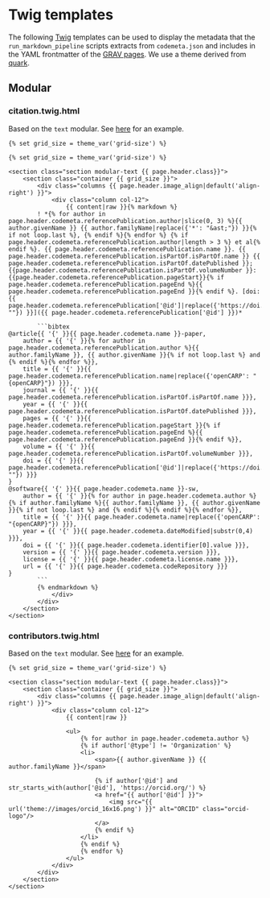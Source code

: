# Twig templates

The following [Twig](https://twig.symfony.com/doc/3.x/) templates can be used to display the metadata that the `run_markdown_pipeline` scripts extracts from `codemeta.json` and includes in the YAML frontmatter of the [GRAV pages](https://getgrav.org). We use a theme derived from [quark](https://github.com/getgrav/grav-theme-quark).

## Modular
### citation.twig.html
Based on the `text` modular. See [here](https://opencarp.org/download/citation) for an example.
````
{% set grid_size = theme_var('grid-size') %}

{% set grid_size = theme_var('grid-size') %}

<section class="section modular-text {{ page.header.class}}">
    <section class="container {{ grid_size }}">
        <div class="columns {{ page.header.image_align|default('align-right') }}">
            <div class="column col-12">
                {{ content|raw }}{% markdown %}
		! *{% for author in page.header.codemeta.referencePublication.author|slice(0, 3) %}{{ author.givenName }} {{ author.familyName|replace({'*': "&ast;"}) }}{% if not loop.last %}, {% endif %}{% endfor %} {% if page.header.codemeta.referencePublication.author|length > 3 %} et al{% endif %}. {{ page.header.codemeta.referencePublication.name }}. {{ page.header.codemeta.referencePublication.isPartOf.isPartOf.name }} {{ page.header.codemeta.referencePublication.isPartOf.datePublished }};{{page.header.codemeta.referencePublication.isPartOf.volumeNumber }}:{{page.header.codemeta.referencePublication.pageStart}}{% if page.header.codemeta.referencePublication.pageEnd %}{{ page.header.codemeta.referencePublication.pageEnd }}{% endif %}. [doi:{{ page.header.codemeta.referencePublication['@id']|replace({'https://doi.org/': ""}) }}]({{ page.header.codemeta.referencePublication['@id'] }})*
			
		```bibtex
@article{{ '{' }}{{ page.header.codemeta.name }}-paper,
	author = {{ '{' }}{% for author in page.header.codemeta.referencePublication.author %}{{ author.familyName }}, {{ author.givenName }}{% if not loop.last %} and {% endif %}{% endfor %}},
	title = {{ '{' }}{{ page.header.codemeta.referencePublication.name|replace({'openCARP': "{openCARP}"}) }}},
	journal = {{ '{' }}{{ page.header.codemeta.referencePublication.isPartOf.isPartOf.name }}},
	year = {{ '{' }}{{ page.header.codemeta.referencePublication.isPartOf.datePublished }}},
	pages = {{ '{' }}{{ page.header.codemeta.referencePublication.pageStart }}{% if page.header.codemeta.referencePublication.pageEnd %}{{ page.header.codemeta.referencePublication.pageEnd }}{% endif %}},
	volume = {{ '{' }}{{ page.header.codemeta.referencePublication.isPartOf.volumeNumber }}},
	doi = {{ '{' }}{{ page.header.codemeta.referencePublication['@id']|replace({'https://doi.org/': ""}) }}} 
}
@software{{ '{' }}{{ page.header.codemeta.name }}-sw,
	author = {{ '{' }}{% for author in page.header.codemeta.author %}{% if author.familyName %}{{ author.familyName }}, {{ author.givenName }}{% if not loop.last %} and {% endif %}{% endif %}{% endfor %}},
	title = {{ '{' }}{{ page.header.codemeta.name|replace({'openCARP': "{openCARP}"}) }}},
	year = {{ '{' }}{{ page.header.codemeta.dateModified|substr(0,4) }}},        
	doi = {{ '{' }}{{ page.header.codemeta.identifier[0].value }}},
	version = {{ '{' }}{{ page.header.codemeta.version }}},
	license = {{ '{' }}{{ page.header.codemeta.license.name }}},	
	url	= {{ '{' }}{{ page.header.codemeta.codeRepository }}}
}
		```
		{% endmarkdown %}
            </div>
        </div>
    </section>
</section>
````

### contributors.twig.html
Based on the `text` modular. See [here](https://opencarp.org/community/contributors) for an example.
```
{% set grid_size = theme_var('grid-size') %}

<section class="section modular-text {{ page.header.class}}">
    <section class="container {{ grid_size }}">
        <div class="columns {{ page.header.image_align|default('align-right') }}">
            <div class="column col-12">
                {{ content|raw }}

                <ul>
                    {% for author in page.header.codemeta.author %}
                    {% if author['@type'] != 'Organization' %}
                    <li>
                        <span>{{ author.givenName }} {{ author.familyName }}</span>

                        {% if author['@id'] and str_starts_with(author['@id'], 'https://orcid.org/') %}
                        <a href="{{ author['@id'] }}">
                            <img src="{{ url('theme://images/orcid_16x16.png') }}" alt="ORCID" class="orcid-logo"/>
                        </a>
                        {% endif %}
                    </li>
                    {% endif %}
                    {% endfor %}
                </ul>
            </div>
        </div>
    </section>
</section>
```


